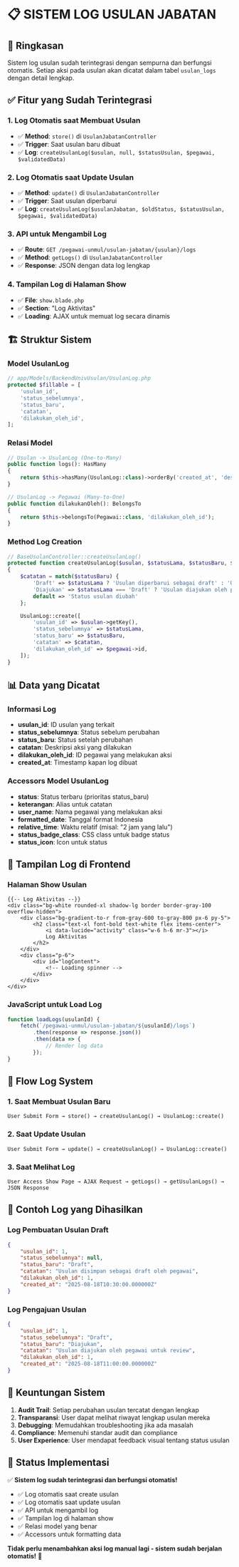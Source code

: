 # 📋 SISTEM LOG USULAN JABATAN

## 🎯 **Ringkasan**

Sistem log usulan sudah terintegrasi dengan sempurna dan berfungsi otomatis. Setiap aksi pada usulan akan dicatat dalam tabel `usulan_logs` dengan detail lengkap.

## ✅ **Fitur yang Sudah Terintegrasi**

### **1. Log Otomatis saat Membuat Usulan**
- ✅ **Method**: `store()` di `UsulanJabatanController`
- ✅ **Trigger**: Saat usulan baru dibuat
- ✅ **Log**: `createUsulanLog($usulan, null, $statusUsulan, $pegawai, $validatedData)`

### **2. Log Otomatis saat Update Usulan**
- ✅ **Method**: `update()` di `UsulanJabatanController`
- ✅ **Trigger**: Saat usulan diperbarui
- ✅ **Log**: `createUsulanLog($usulanJabatan, $oldStatus, $statusUsulan, $pegawai, $validatedData)`

### **3. API untuk Mengambil Log**
- ✅ **Route**: `GET /pegawai-unmul/usulan-jabatan/{usulan}/logs`
- ✅ **Method**: `getLogs()` di `UsulanJabatanController`
- ✅ **Response**: JSON dengan data log lengkap

### **4. Tampilan Log di Halaman Show**
- ✅ **File**: `show.blade.php`
- ✅ **Section**: "Log Aktivitas"
- ✅ **Loading**: AJAX untuk memuat log secara dinamis

## 🏗️ **Struktur Sistem**

### **Model UsulanLog**
```php
// app/Models/BackendUnivUsulan/UsulanLog.php
protected $fillable = [
    'usulan_id',
    'status_sebelumnya',
    'status_baru',
    'catatan',
    'dilakukan_oleh_id',
];
```

### **Relasi Model**
```php
// Usulan -> UsulanLog (One-to-Many)
public function logs(): HasMany
{
    return $this->hasMany(UsulanLog::class)->orderBy('created_at', 'desc');
}

// UsulanLog -> Pegawai (Many-to-One)
public function dilakukanOleh(): BelongsTo
{
    return $this->belongsTo(Pegawai::class, 'dilakukan_oleh_id');
}
```

### **Method Log Creation**
```php
// BaseUsulanController::createUsulanLog()
protected function createUsulanLog($usulan, $statusLama, $statusBaru, $pegawai, $validatedData = []): void
{
    $catatan = match($statusBaru) {
        'Draft' => $statusLama ? 'Usulan diperbarui sebagai draft' : 'Usulan disimpan sebagai draft oleh pegawai',
        'Diajukan' => $statusLama === 'Draft' ? 'Usulan diajukan oleh pegawai untuk review' : 'Usulan diperbarui dan diajukan ulang',
        default => 'Status usulan diubah'
    };

    UsulanLog::create([
        'usulan_id' => $usulan->getKey(),
        'status_sebelumnya' => $statusLama,
        'status_baru' => $statusBaru,
        'catatan' => $catatan,
        'dilakukan_oleh_id' => $pegawai->id,
    ]);
}
```

## 📊 **Data yang Dicatat**

### **Informasi Log**
- **usulan_id**: ID usulan yang terkait
- **status_sebelumnya**: Status sebelum perubahan
- **status_baru**: Status setelah perubahan
- **catatan**: Deskripsi aksi yang dilakukan
- **dilakukan_oleh_id**: ID pegawai yang melakukan aksi
- **created_at**: Timestamp kapan log dibuat

### **Accessors Model UsulanLog**
- **status**: Status terbaru (prioritas status_baru)
- **keterangan**: Alias untuk catatan
- **user_name**: Nama pegawai yang melakukan aksi
- **formatted_date**: Tanggal format Indonesia
- **relative_time**: Waktu relatif (misal: "2 jam yang lalu")
- **status_badge_class**: CSS class untuk badge status
- **status_icon**: Icon untuk status

## 🎨 **Tampilan Log di Frontend**

### **Halaman Show Usulan**
```blade
{{-- Log Aktivitas --}}
<div class="bg-white rounded-xl shadow-lg border border-gray-100 overflow-hidden">
    <div class="bg-gradient-to-r from-gray-600 to-gray-800 px-6 py-5">
        <h2 class="text-xl font-bold text-white flex items-center">
            <i data-lucide="activity" class="w-6 h-6 mr-3"></i>
            Log Aktivitas
        </h2>
    </div>
    <div class="p-6">
        <div id="logContent">
            <!-- Loading spinner -->
        </div>
    </div>
</div>
```

### **JavaScript untuk Load Log**
```javascript
function loadLogs(usulanId) {
    fetch(`/pegawai-unmul/usulan-jabatan/${usulanId}/logs`)
        .then(response => response.json())
        .then(data => {
            // Render log data
        });
}
```

## 🔄 **Flow Log System**

### **1. Saat Membuat Usulan Baru**
```
User Submit Form → store() → createUsulanLog() → UsulanLog::create()
```

### **2. Saat Update Usulan**
```
User Submit Form → update() → createUsulanLog() → UsulanLog::create()
```

### **3. Saat Melihat Log**
```
User Access Show Page → AJAX Request → getLogs() → getUsulanLogs() → JSON Response
```

## 📝 **Contoh Log yang Dihasilkan**

### **Log Pembuatan Usulan Draft**
```json
{
    "usulan_id": 1,
    "status_sebelumnya": null,
    "status_baru": "Draft",
    "catatan": "Usulan disimpan sebagai draft oleh pegawai",
    "dilakukan_oleh_id": 1,
    "created_at": "2025-08-18T10:30:00.000000Z"
}
```

### **Log Pengajuan Usulan**
```json
{
    "usulan_id": 1,
    "status_sebelumnya": "Draft",
    "status_baru": "Diajukan",
    "catatan": "Usulan diajukan oleh pegawai untuk review",
    "dilakukan_oleh_id": 1,
    "created_at": "2025-08-18T11:00:00.000000Z"
}
```

## 🚀 **Keuntungan Sistem**

1. **Audit Trail**: Setiap perubahan usulan tercatat dengan lengkap
2. **Transparansi**: User dapat melihat riwayat lengkap usulan mereka
3. **Debugging**: Memudahkan troubleshooting jika ada masalah
4. **Compliance**: Memenuhi standar audit dan compliance
5. **User Experience**: User mendapat feedback visual tentang status usulan

## 🎉 **Status Implementasi**

✅ **Sistem log sudah terintegrasi dan berfungsi otomatis!**

- ✅ Log otomatis saat create usulan
- ✅ Log otomatis saat update usulan  
- ✅ API untuk mengambil log
- ✅ Tampilan log di halaman show
- ✅ Relasi model yang benar
- ✅ Accessors untuk formatting data

**Tidak perlu menambahkan aksi log manual lagi - sistem sudah berjalan otomatis!** 🎯
